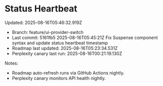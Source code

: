 # Status Heartbeat

Updated: 2025-08-16T05:46:32.919Z

- Branch: feature/ui-provider-switch
- Last commit: 5161fb5 2025-08-16T05:45:21Z Fix Suspense component syntax and update status heartbeat timestamp
- Roadmap last updated: 2025-08-16T05:23:34.531Z
- Perplexity canary last run: 2025-08-16T00:21:19.130Z

Notes:
- Roadmap auto-refresh runs via GitHub Actions nightly.
- Perplexity canary monitors API health nightly.
